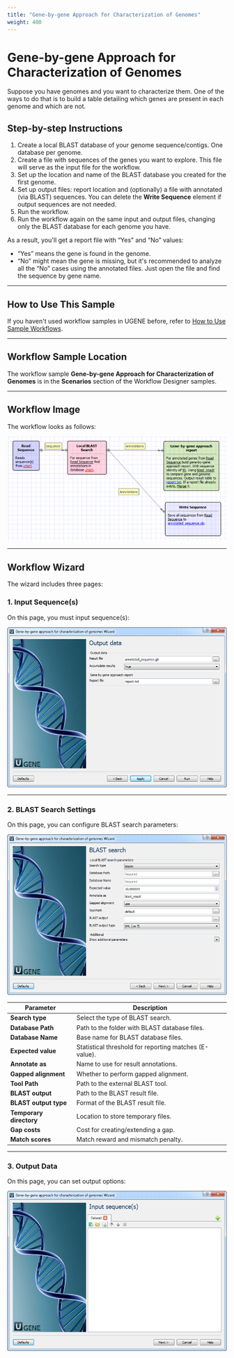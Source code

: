 ```yaml
---
title: "Gene-by-gene Approach for Characterization of Genomes"
weight: 400
---
```


# Gene-by-gene Approach for Characterization of Genomes

Suppose you have genomes and you want to characterize them. One of the ways to do that is to build a table detailing which genes are present in each genome and which are not.

## Step-by-step Instructions

1. Create a local BLAST database of your genome sequence/contigs. One database per genome.
2. Create a file with sequences of the genes you want to explore. This file will serve as the input file for the workflow.
3. Set up the location and name of the BLAST database you created for the first genome.
4. Set up output files: report location and (optionally) a file with annotated (via BLAST) sequences. You can delete the **Write Sequence** element if output sequences are not needed.
5. Run the workflow.
6. Run the workflow again on the same input and output files, changing only the BLAST database for each genome you have.

As a result, you'll get a report file with “Yes” and “No” values:

- “Yes” means the gene is found in the genome.
- “No” might mean the gene is missing, but it's recommended to analyze all the “No” cases using the annotated files. Just open the file and find the sequence by gene name.

---

## How to Use This Sample

If you haven't used workflow samples in UGENE before, refer to [How to Use Sample Workflows](../../introduction/how-to-use-sample-workflows).

---

## Workflow Sample Location

The workflow sample **Gene-by-gene Approach for Characterization of Genomes** is in the **Scenarios** section of the Workflow Designer samples.

---

## Workflow Image

The workflow looks as follows:

![Workflow image](/images/65930545/65930546.png)

---

## Workflow Wizard

The wizard includes three pages:

### 1. Input Sequence(s)

On this page, you must input sequence(s):

![Input](/images/65930545/65930547.png)

---

### 2. BLAST Search Settings

On this page, you can configure BLAST search parameters:

![BLAST settings](/images/65930545/65930548.png)

| **Parameter**           | **Description**                                        |
|-------------------------|--------------------------------------------------------|
| **Search type**         | Select the type of BLAST search.                       |
| **Database Path**       | Path to the folder with BLAST database files.          |
| **Database Name**       | Base name for BLAST database files.                    |
| **Expected value**      | Statistical threshold for reporting matches (E-value). |
| **Annotate as**         | Name to use for result annotations.                    |
| **Gapped alignment**    | Whether to perform gapped alignment.                   |
| **Tool Path**           | Path to the external BLAST tool.                       |
| **BLAST output**        | Path to the BLAST result file.                         |
| **BLAST output type**   | Format of the BLAST result file.                       |
| **Temporary directory** | Location to store temporary files.                    |
| **Gap costs**           | Cost for creating/extending a gap.                     |
| **Match scores**        | Match reward and mismatch penalty.                     |

---

### 3. Output Data

On this page, you can set output options:

![Output data](/images/65930545/65930549.png)